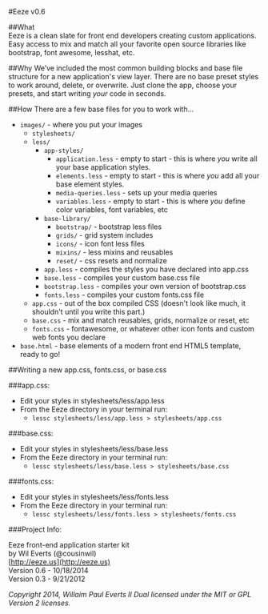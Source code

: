 #Eeze v0.6

##What  
Eeze is a clean slate for front end developers creating custom applications. Easy access to mix and match all your favorite open source libraries like bootstrap, font awesome, lesshat, etc.

##Why
We’ve included the most common building blocks and base file structure for a new application's view layer. There are no base preset styles to work around, delete, or overwrite. Just clone the app, choose your presets, and start writing *your* code in seconds.

##How
There are a few base files for you to work with...

* `images/` - where you put your images
  * `stylesheets/`
  * `less/`
    * `app-styles/`
      * `application.less` - empty to start - this is where *you* write all your base application styles.
      * `elements.less` - empty to start - this is where *you* add all your base element styles.
      * `media-queries.less` - sets up your media queries
      * `variables.less` - empty to start - this is where *you* define color variables, font variables, etc
    * `base-library/`
      * `bootstrap/` - bootstrap less files
      * `grids/` - grid system includes
      * `icons/` - icon font less files
      * `mixins/` - less mixins and reusables
      * `reset/` - css resets and normalize
    * `app.less` - compiles the styles you have declared into app.css
    * `base.less` - compiles your custom base.css file
    * `bootstrap.less` - compiles your own version of bootstrap.css
    * `fonts.less` - compiles your custom fonts.css file
  * `app.css` - out of the box compiled CSS (doesn't look like much, it shouldn't until you write this part.)
  * `base.css` - mix and match reusables, grids, normalize or reset, etc 
  * `fonts.css` - fontawesome, or whatever other icon fonts and custom web fonts you declare
* `base.html` - base elements of a modern front end HTML5 template, ready to go!

##Writing a new app.css, fonts.css, or base.css

###app.css: 
  * Edit your styles in stylesheets/less/app.less
  * From the Eeze directory in your terminal run: 
    * `lessc stylesheets/less/app.less > stylesheets/app.css`

###base.css:
  * Edit your styles in stylesheets/less/base.less
  * From the Eeze directory in your terminal run: 
    * `lessc stylesheets/less/base.less > stylesheets/base.css`

###fonts.css:
  * Edit your styles in stylesheets/less/fonts.less
  * From the Eeze directory in your terminal run: 
    * `lessc stylesheets/less/fonts.less > stylesheets/fonts.css`

###Project Info:

Eeze front-end application starter kit   
by Wil Everts (@cousinwil)  
[http://eeze.us](http://eeze.us)  
Version 0.6 - 10/18/2014  
Version 0.3 - 9/21/2012  

_Copyright 2014, Willaim Paul Everts II
Dual licensed under the MIT or GPL Version 2 licenses._
